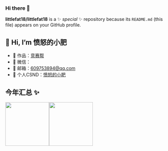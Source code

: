 ### Hi there 👋

**littlefat18/littlefat18** is a ✨ _special_ ✨ repository because its `README.md` (this file) appears on your GitHub profile.

## 👋 Hi, I’m 愤怒的小肥

- 🏡 作品：<a href="https://genius.zhaogeban.love" target="_blank">竞赛帮</a>
- 💬 微信：
- 📩 邮箱：609753894@qq.com
- 📝 个人CSND：<a href="https://blog.csdn.net/qq_59622162?type=blog" target="_blank">愤怒的小肥</a>

## 今年汇总 ✨
<img align="" height="137px" src="https://github-readme-stats.vercel.app/api?username=littlefat18&hide_title=true&hide_border=true&show_icons=true&include_all_commits=true&line_height=21&bg_color=0,EC6C6C,FFD479,FFFC79,73FA79&theme=graywhite&locale=cn&range=all_time" /><img align="" height="137px" src="https://github-readme-stats.vercel.app/api/top-langs/?username=littlefat18&hide_title=true&hide_border=true&layout=compact&bg_color=0,73FA79,73FDFF,D783FF&theme=graywhite&locale=cn&range=all_time" />

